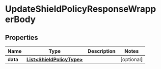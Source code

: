 

# UpdateShieldPolicyResponseWrapperBody


## Properties

Name | Type | Description | Notes
------------ | ------------- | ------------- | -------------
**data** | [**List&lt;ShieldPolicyType&gt;**](ShieldPolicyType.md) |  |  [optional]



